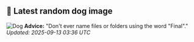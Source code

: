 ## 🐶 Latest random dog image
![Dog](https://images.dog.ceo/breeds/tervuren/yoda_in_sofa.jpg)
**Advice:** "Don't ever name files or folders using the word "Final"."
*Updated: 2025-09-13 03:36 UTC*
